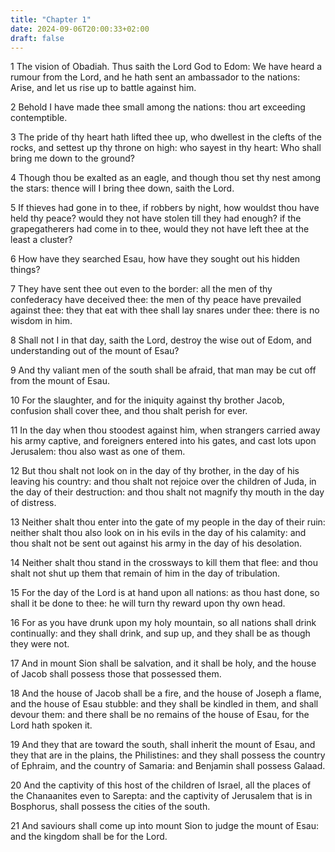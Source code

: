 ```yaml
---
title: "Chapter 1"
date: 2024-09-06T20:00:33+02:00
draft: false
---
```



1 The vision of Obadiah. Thus saith the Lord God to Edom: We have heard a rumour from the Lord, and he hath sent an ambassador to the nations: Arise, and let us rise up to battle against him.

2 Behold I have made thee small among the nations: thou art exceeding contemptible.

3 The pride of thy heart hath lifted thee up, who dwellest in the clefts of the rocks, and settest up thy throne on high: who sayest in thy heart: Who shall bring me down to the ground?

4 Though thou be exalted as an eagle, and though thou set thy nest among the stars: thence will I bring thee down, saith the Lord.

5 If thieves had gone in to thee, if robbers by night, how wouldst thou have held thy peace? would they not have stolen till they had enough? if the grapegatherers had come in to thee, would they not have left thee at the least a cluster?

6 How have they searched Esau, how have they sought out his hidden things?

7 They have sent thee out even to the border: all the men of thy confederacy have deceived thee: the men of thy peace have prevailed against thee: they that eat with thee shall lay snares under thee: there is no wisdom in him.

8 Shall not I in that day, saith the Lord, destroy the wise out of Edom, and understanding out of the mount of Esau?

9 And thy valiant men of the south shall be afraid, that man may be cut off from the mount of Esau.

10 For the slaughter, and for the iniquity against thy brother Jacob, confusion shall cover thee, and thou shalt perish for ever.

11 In the day when thou stoodest against him, when strangers carried away his army captive, and foreigners entered into his gates, and cast lots upon Jerusalem: thou also wast as one of them.

12 But thou shalt not look on in the day of thy brother, in the day of his leaving his country: and thou shalt not rejoice over the children of Juda, in the day of their destruction: and thou shalt not magnify thy mouth in the day of distress.

13 Neither shalt thou enter into the gate of my people in the day of their ruin: neither shalt thou also look on in his evils in the day of his calamity: and thou shalt not be sent out against his army in the day of his desolation.

14 Neither shalt thou stand in the crossways to kill them that flee: and thou shalt not shut up them that remain of him in the day of tribulation.

15 For the day of the Lord is at hand upon all nations: as thou hast done, so shall it be done to thee: he will turn thy reward upon thy own head.

16 For as you have drunk upon my holy mountain, so all nations shall drink continually: and they shall drink, and sup up, and they shall be as though they were not.

17 And in mount Sion shall be salvation, and it shall be holy, and the house of Jacob shall possess those that possessed them.

18 And the house of Jacob shall be a fire, and the house of Joseph a flame, and the house of Esau stubble: and they shall be kindled in them, and shall devour them: and there shall be no remains of the house of Esau, for the Lord hath spoken it.

19 And they that are toward the south, shall inherit the mount of Esau, and they that are in the plains, the Philistines: and they shall possess the country of Ephraim, and the country of Samaria: and Benjamin shall possess Galaad.

20 And the captivity of this host of the children of Israel, all the places of the Chanaanites even to Sarepta: and the captivity of Jerusalem that is in Bosphorus, shall possess the cities of the south.

21 And saviours shall come up into mount Sion to judge the mount of Esau: and the kingdom shall be for the Lord.

